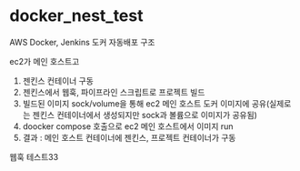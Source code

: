 # docker_nest_test

AWS Docker, Jenkins 도커 자동배포 구조

ec2가 메인 호스트고

1. 젠킨스 컨테이너 구동
2. 젠킨스에서 웹훅, 파이프라인 스크립트로 프로젝트 빌드
3. 빌드된 이미지 sock/volume을 통해 ec2 메인 호스트 도커 이미지에 공유(실제로는 젠킨스 컨테이너에서 생성되지만 sock과 볼륨으로 이미지가 공유됨)
4. doocker compose 호출으로 ec2 메인 호스트에서 이미지 run
5. 결과 : 메인 호스트 컨테이너에 젠킨스, 프로젝트 컨테이너가 구동

웹훅 테스트33
